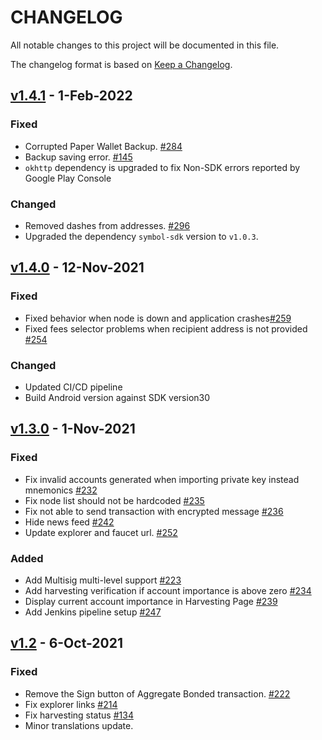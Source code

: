 # CHANGELOG
All notable changes to this project will be documented in this file.

The changelog format is based on [Keep a Changelog](https://keepachangelog.com/en/1.0.0/).

## [v1.4.1][v1.4.1] - 1-Feb-2022
### Fixed
- Corrupted Paper Wallet Backup. [#284](https://github.com/symbol/mobile-wallet/issues/284)
- Backup saving error. [#145](https://github.com/symbol/mobile-wallet/issues/145)
- `okhttp` dependency is upgraded to fix Non-SDK errors reported by Google Play Console

### Changed
- Removed dashes from addresses. [#296](https://github.com/symbol/mobile-wallet/issues/296)
- Upgraded the dependency `symbol-sdk` version to `v1.0.3`.

## [v1.4.0][v1.4.0] - 12-Nov-2021
### Fixed
- Fixed behavior when node is down and application crashes[#259](https://github.com/symbol/mobile-wallet/issues/259)
- Fixed fees selector problems when recipient address is not provided [#254](https://github.com/symbol/mobile-wallet/issues/254)
### Changed
- Updated CI/CD pipeline
- Build Android version against SDK version30

## [v1.3.0][v1.3.0] - 1-Nov-2021

### Fixed
- Fix invalid accounts generated when importing private key instead mnemonics [#232](https://github.com/symbol/mobile-wallet/issues/232)
- Fix node list should not be hardcoded [#235](https://github.com/symbol/mobile-wallet/issues/235)
- Fix not able to send transaction with encrypted message [#236](https://github.com/symbol/mobile-wallet/issues/236)
- Hide news feed [#242](https://github.com/symbol/mobile-wallet/issues/242)
- Update explorer and faucet url. [#252](https://github.com/symbol/mobile-wallet/pull/252)

### Added
- Add Multisig multi-level support [#223](https://github.com/symbol/mobile-wallet/issues/223)
- Add harvesting verification if account importance is above zero [#234](https://github.com/symbol/mobile-wallet/issues/234)
- Display current account importance in Harvesting Page [#239](https://github.com/symbol/mobile-wallet/issues/239)
- Add Jenkins pipeline setup [#247](https://github.com/symbol/mobile-wallet/pull/247)

## [v1.2][v1.2] - 6-Oct-2021

### Fixed
- Remove the Sign button of Aggregate Bonded transaction. [#222](https://github.com/symbol/mobile-wallet/issues/222)
- Fix explorer links [#214](https://github.com/symbol/mobile-wallet/issues/214)
- Fix harvesting status [#134](https://github.com/symbol/mobile-wallet/issues/134)
- Minor translations update.

[v1.2]: https://github.com/symbol/mobile-wallet/releases/tag/1.2
[v1.3.0]: https://github.com/symbol/mobile-wallet/releases/tag/1.3.0
[v1.4.0]: https://github.com/symbol/mobile-wallet/releases/tag/1.4.0
[v1.4.1]: https://github.com/symbol/mobile-wallet/releases/tag/1.4.1
